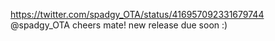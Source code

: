 https://twitter.com/spadgy_OTA/status/416957092331679744 @spadgy_OTA cheers mate! new release due soon :)